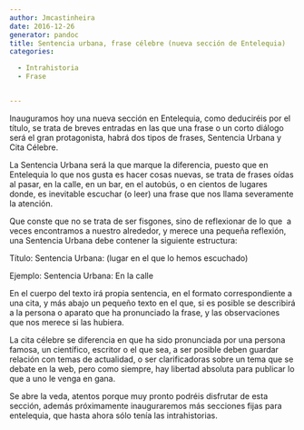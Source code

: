```yaml
---
author: Jmcastinheira
date: 2016-12-26
generator: pandoc
title: Sentencia urbana, frase célebre (nueva sección de Entelequia)
categories:

  - Intrahistoria
  - Frase


---
```




Inauguramos hoy una nueva sección en Entelequia, como deduciréis por el
título, se trata de breves entradas en las que una frase o un corto
diálogo será el gran protagonista, habrá dos tipos de frases, Sentencia
Urbana y Cita Célebre.

La Sentencia Urbana será la que marque la diferencia, puesto que en
Entelequia lo que nos gusta es hacer cosas nuevas, se trata de frases
oídas al pasar, en la calle, en un bar, en el autobús, o en cientos de
lugares donde, es inevitable escuchar (o leer) una frase que nos llama
severamente la atención.

Que conste que no se trata de ser fisgones, sino de reflexionar de lo
que  a veces encontramos a nuestro alrededor, y merece una pequeña
reflexión, una Sentencia Urbana debe contener la siguiente estructura:

Título: Sentencia Urbana: (lugar en el que lo hemos escuchado)

Ejemplo: Sentencia Urbana: En la calle

En el cuerpo del texto irá propia sentencia, en el formato
correspondiente a una cita, y más abajo un pequeño texto en el que, si
es posible se describirá a la persona o aparato que ha pronunciado la
frase, y las observaciones que nos merece si las hubiera.

La cita célebre se diferencia en que ha sido pronunciada por una persona
famosa, un científico, escritor o el que sea, a ser posible deben
guardar relación con temas de actualidad, o ser clarificadoras sobre un
tema que se debate en la web, pero como siempre, hay libertad absoluta
para publicar lo que a uno le venga en gana.

Se abre la veda, atentos porque muy pronto podréis disfrutar de esta
sección, además próximamente inauguraremos más secciones fijas para
entelequia, que hasta ahora sólo tenía las intrahistorias.
